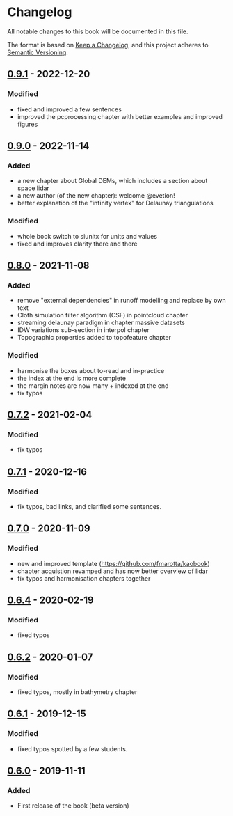 

# Changelog

All notable changes to this book will be documented in this file.

The format is based on [Keep a Changelog](https://keepachangelog.com/en/1.0.0/),
and this project adheres to [Semantic Versioning](https://semver.org/spec/v2.0.0.html).


## [0.9.1] - 2022-12-20
### Modified
  - fixed and improved a few sentences
  - improved the pcprocessing chapter with better examples and improved figures


## [0.9.0] - 2022-11-14
### Added
  - a new chapter about Global DEMs, which includes a section about space lidar
  - a new author (of the new chapter): welcome @evetion!
  - better explanation of the "infinity vertex" for Delaunay triangulations
### Modified
  - whole book switch to siunitx for units and values
  - fixed and improves clarity there and there  


## [0.8.0] - 2021-11-08
### Added
  - remove "external dependencies" in runoff modelling and replace by own text
  - Cloth simulation filter algorithm (CSF) in pointcloud chapter
  - streaming delaunay paradigm in chapter massive datasets
  - IDW variations sub-section in interpol chapter
  - Topographic properties added to topofeature chapter
### Modified
  - harmonise the boxes about to-read and in-practice
  - the index at the end is more complete
  - the margin notes are now many + indexed at the end
  - fix typos

## [0.7.2] - 2021-02-04
### Modified
- fix typos

## [0.7.1] - 2020-12-16
### Modified
  - fix typos, bad links, and clarified some sentences.


## [0.7.0] - 2020-11-09
### Modified
  - new and improved template (https://github.com/fmarotta/kaobook)
  - chapter acquistion revamped and has now better overview of lidar
  - fix typos and harmonisation chapters together

## [0.6.4] - 2020-02-19
### Modified
  - fixed typos

## [0.6.2] - 2020-01-07
### Modified
  - fixed typos, mostly in bathymetry chapter

## [0.6.1] - 2019-12-15
### Modified
  - fixed typos spotted by a few students.

## [0.6.0] - 2019-11-11
### Added
  - First release of the book (beta version)


[0.9.1]: https://github.com/tudelft3d/terrainbook/compare/0.9.0...0.9.1
[0.9.0]: https://github.com/tudelft3d/terrainbook/compare/0.8.0...0.9.0
[0.8.0]: https://github.com/tudelft3d/terrainbook/compare/0.7.2...0.8.0
[0.7.2]: https://github.com/tudelft3d/terrainbook/compare/0.7.1...0.7.2
[0.7.1]: https://github.com/tudelft3d/terrainbook/compare/0.7.0...0.7.1
[0.7.0]: https://github.com/tudelft3d/terrainbook/compare/0.6.4...0.7.0
[0.6.4]: https://github.com/tudelft3d/terrainbook/compare/0.6.2...0.6.4
[0.6.2]: https://github.com/tudelft3d/terrainbook/compare/0.6.1...0.6.2
[0.6.1]: https://github.com/tudelft3d/terrainbook/compare/0.6.0...0.6.1
[0.6.0]: https://github.com/tudelft3d/terrainbook/releases/0.6.0

